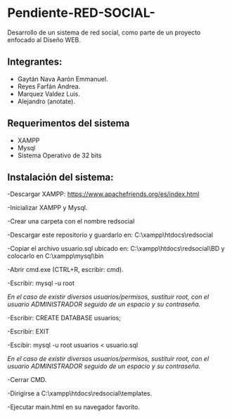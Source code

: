 # Pendiente-RED-SOCIAL-

Desarrollo de un sistema de red social, como parte de un proyecto enfocado al Diseño WEB.

Integrantes:
--------------------

  + Gaytán Nava Aarón Emmanuel.
  +	Reyes Farfán Andrea. 
  + Marquez Valdez Luis.
  + Alejandro (anotate).


Requerimentos del sistema
--------------------

  + XAMPP
  + Mysql
  + Sistema Operativo de 32 bits




Instalación del sistema:
--------------------


-Descargar XAMPP: https://www.apachefriends.org/es/index.html

-Inicializar XAMPP y Mysql.

-Crear una carpeta con el nombre redsocial

-Descargar este repositorio y guardarlo en: C:\xampp\htdocs\redsocial

-Copiar el archivo usuario.sql ubicado en: C:\xampp\htdocs\redsocial\BD y colocarlo en  C:\xampp\mysql\bin

-Abrir cmd.exe (CTRL+R, escribir: cmd).

-Escribir: mysql -u root

*En el caso de existir diversos usuarios/permisos, sustituir root, con el usuario ADMINISTRADOR seguido de un espacio y su contraseña.*


-Escribir: CREATE DATABASE usuarios;

-Escribir: EXIT


-Escibir: mysql -u root usuarios < usuario.sql

*En el caso de existir diversos usuarios/permisos, sustituir root, con el usuario ADMINISTRADOR seguido de un espacio y su contraseña.*

-Cerrar CMD.

-Dirigirse a  C:\xampp\htdocs\redsocial\templates.

-Ejecutar main.html en su navegador favorito.
